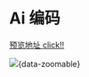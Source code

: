 # Ai 编码

[预览地址 click!!](https://show.cool-admin.com/helper/ai-code)

![](/show/code.png){data-zoomable}
